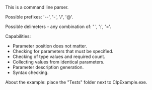 This is a command line parser.

Possible prefixes: '--', '-', '/', '@'.

Possible delimeters - any combination of: ' ', ':', '='.

Capabilities:
 - Parameter position does not matter.
 - Checking for parameters that must be specified.
 - Checking of type values and required count.
 - Collecting values from identical parameters.
 - Parameter description generation.
 - Syntax checking.
 
About the example: place the "Tests" folder next to ClpExample.exe.
